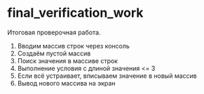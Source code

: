 # final_verification_work

Итоговая проверочная работа.

1. Вводим массив строк через консоль
2. Создаём пустой массив
3. Поиск значения в массиве строк
4. Выполнение условия с длиной значения <= 3
5. Если всё устраивает, вписываем значение в новый массив
6. Вывод нового массива на экран
